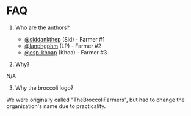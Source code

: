 # FAQ
1. Who are the authors? 
    - [@siddankthep](https://github.com/siddankthep) (Sid) - Farmer #1 
    - [@lanphgphm](https://github.com/lanphgphm) (LP) - Farmer #2
    - [@esp-khoap](https://github.com/esp-khoap) (Khoa) - Farmer #3

2. Why? 

N/A

3. Why the broccoli logo? 

We were originally called "TheBroccoliFarmers", but had to change the organization's name due to practicality. 